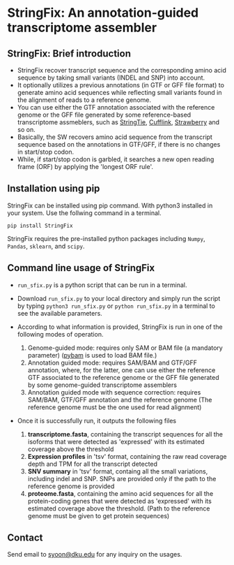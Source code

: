 # StringFix: An annotation-guided transcriptome assembler

## StringFix: Brief introduction
- StringFix recover transcript sequence and the corresponding amino acid sequence by taking small variants (INDEL and SNP) into account.
- It optionally utilizes a previous annotations (in GTF or GFF file format) to generate amino acid sequences while reflecting small variants found in the alignment of reads to a reference genome.
- You can use either the GTF annotation associated with the reference genome or the GFF file generated by some reference-based transcriptome assmeblers, such as [StringTie](https://github.com/gpertea/stringtie), [Cufflink](http://cole-trapnell-lab.github.io/cufflinks/), [Strawberry](https://github.com/ruolin/strawberry) and so on.
- Basically, the SW recovers amino acid sequence from the transcript sequence based on the annotations in GTF/GFF, if there is no changes in start/stop codon.
- While, if start/stop codon is garbled, it searches a new open reading frame (ORF) by applying the 'longest ORF rule'.

## Installation using pip

StringFix can be installed using pip command. With python3 installed in your system. Use the follwing command in a terminal.

`pip install StringFix`

StringFix requires the pre-installed python packages including `Numpy`, `Pandas`, `sklearn`, and `scipy`.

## Command line usage of StringFix

- `run_sfix.py` is a python script that can be run in a terminal. 
- Download `run_sfix.py` to your local directory and simply run the script by typing `python3 run_sfix.py` or `python run_sfix.py` in a terminal to see the available parameters.
- According to what information is provided, StringFix is run in one of the following modes of operation.

  1. Genome-guided mode: requires only SAM or BAM file (a mandatory parameter) ([pybam](https://github.com/JohnLonginotto/pybam) is used to load BAM file.)
  2. Annotation guided mode: requires SAM/BAM and GTF/GFF annotation, where, for the latter, one can use either the reference GTF associated to the reference genome or the GFF file generated by some genome-guided transcriptome assemblers
  3. Annotation guided mode with sequence correction: requires SAM/BAM, GTF/GFF annotation and the reference genome (The reference genome must be the one used for read alignment)

- Once it is successfully run, it outputs the following files

  1. __transcriptome.fasta__, containing the transcript sequences for all the isoforms that were detected as 'expressed' with its estimated coverage above the threshold
  2. __Expression profiles__ in 'tsv' format, containing the raw read coverage depth and TPM for all the transcript detected
  3. __SNV summary__ in 'tsv' format, containg all the small variations, including indel and SNP. SNPs are provided only if the path to the reference genome is provided
  4. __proteome.fasta__, containing the amino acid sequences for all the protein-coding genes that were detected as 'expressed' with its estimated coverage above the threshold. (Path to the reference genome must be given to get protein sequences)

## Contact
Send email to syoon@dku.edu for any inquiry on the usages.


